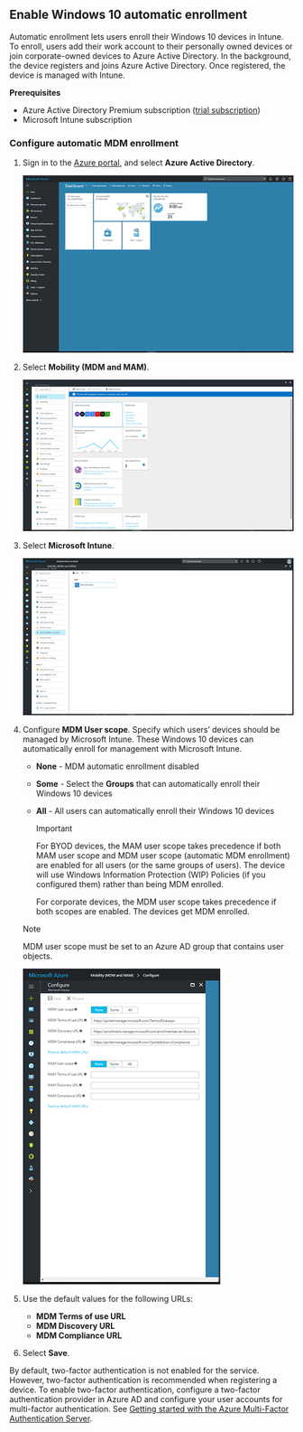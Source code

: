 ## Enable Windows 10 automatic enrollment

Automatic enrollment lets users enroll their Windows 10 devices in Intune. To enroll, users add their work account to their personally owned devices or join corporate-owned devices to Azure Active Directory. In the background, the device registers and joins Azure Active Directory. Once registered, the device is managed with Intune.

**Prerequisites**

- Azure Active Directory Premium subscription ([trial subscription](https://go.microsoft.com/fwlink/?LinkID=816845))
- Microsoft Intune subscription

### Configure automatic MDM enrollment

1. Sign in to the [Azure portal](https://portal.azure.com), and select **Azure Active Directory**.

   ![Screenshot of the Azure portal](../enrollment/media/windows-enroll/auto-enroll-azure-main.png)

2. Select **Mobility (MDM and MAM)**.

   ![Screenshot of the Azure portal](../enrollment/media/windows-enroll/auto-enroll-mdm.png)

3. Select **Microsoft Intune**.

   ![Screenshot of the Azure portal](../enrollment/media/windows-enroll/auto-enroll-intune.png)

4. Configure **MDM User scope**. Specify which users’ devices should be managed by Microsoft Intune. These Windows 10 devices can automatically enroll for management with Microsoft Intune.

   - **None** - MDM automatic enrollment disabled
   - **Some** - Select the **Groups** that can automatically enroll their Windows 10 devices
   - **All** - All users can automatically enroll their Windows 10 devices

      > [!IMPORTANT]
      > For BYOD devices, the MAM user scope takes precedence if both MAM user scope and MDM user scope (automatic MDM enrollment) are enabled for all users (or the same groups of users). The device will use Windows Information Protection (WIP) Policies (if you configured them) rather than being MDM enrolled.
      >
      > For corporate devices, the MDM user scope takes precedence if both scopes are enabled. The devices get MDM enrolled.

   > [!NOTE]
   > MDM user scope must be set to an Azure AD group that contains user objects.

   ![Screenshot of the Azure portal](../enrollment/media/windows-enroll/auto-enroll-scope.png)

5. Use the default values for the following URLs:
    - **MDM Terms of use URL**
    - **MDM Discovery URL**
    - **MDM Compliance URL**

6. Select **Save**.

By default, two-factor authentication is not enabled for the service. However, two-factor authentication is recommended when registering a device. To enable two-factor authentication, configure a two-factor authentication provider in Azure AD and configure your user accounts for multi-factor authentication. See [Getting started with the Azure Multi-Factor Authentication Server](https://docs.microsoft.com/azure/multi-factor-authentication/multi-factor-authentication-get-started-cloud).
